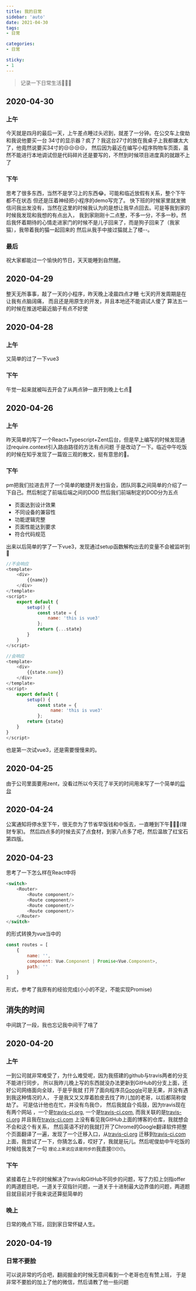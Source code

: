 ```yaml
---
title: 我的日常
sidebar: 'auto'
date: 2021-04-30
tags:
- 日常

categories:
- 日常

sticky:
- 1
---
```


> 记录一下日常生活🌈🌈🌈 

## 2020-04-30

### 上午
今天就是四月的最后一天，上午差点睡过头迟到，就差了一分钟。在公交车上俊劫和我说他要买一台
34寸的显示器？疯了？我这台27寸的放在我桌子上我都嫌太大了，他竟然说要买34寸的😒😒😒😒，
然后因为最近在编写小程序购物车页面，虽然不能进行本地调试但是代码碎片还是要写的，不然到时候项目进度真的就跟不上了

### 下午
思考了很多东西，当然不是学习上的东西😂。可能和临近放假有关系，整个下午都不在状态
但还是压着神经把小程序的demo写完了。
快下班的时候家里就发微信问我出发没有，当然在这里的时候我认为的是想让我早点回去。可是等我到家的时候我发现和我想的有点出入，
我到家刚刚十二点整，不多一分，不多一秒。然后我怀着期待的心情走进家门的时候不是儿子回来了，而是狗子回来了（我家猫），我带着我的猫一起回来的
然后从我手中接过猫就上了楼--。

### 最后
祝大家都能过一个愉快的节日，天天能睡到自然醒。


## 2020-04-29
整天无所事事，敲了一天的小程序，昨天晚上凌晨四点才睡
七天的开发周期是在让我有点脑阔痛，
而且还是用原生的开发，并且本地还不能调试人傻了
算法五一的时候在推送吧最近脑子有点不好使

## 2020-04-28

### 上午
又简单的过了一下vue3

### 下午
午觉一起来就被叫去开会了从两点钟一直开到晚上七点🥲

## 2020-04-26

### 上午

昨天简单的写了一个React+Typescript+Zent后台，但是早上编写的时候发现通过require.context引入路由路径的方法有点问题
于是改动了一下。临近中午吃饭的时候在知乎发现了一篇毁三观的散文，挺有意思的🤤。

### 下午

pm把我们拉进去开了一个简单的敏捷开发扫盲会，团队同事之间简单的介绍了一下自己。然后制定了前端后端之间的DOD
然后我们前端制定的DOD分为五点
* 页面达到设计效果
* 不同设备的兼容性
* 功能逻辑完整
* 页面性能达到要求
* 符合代码规范

出来以后简单的学了一下vue3，发现通过setup函数解构出去的变量不会被监听到🧐
```javascript
//不会响应
<template>
    <div>
        {{name}}
    </div>
</template>
<script>
    export default {
        setup() {
            const state = {
                name: 'this is vue3'
            };
            return {...state}
        }   
    }
</script>

//会响应
<template>
    <div>
        {{state.name}}
    </div>
</template>
<script>
    export default {
        setup() {
            const state = {
                 name: 'this is vue3'
            };
        return {state}
    }
}
</script>
```
也是第一次试vue3，还是需要慢慢来的。

## 2020-04-25
由于公司里面要用zent，没看过所以今天花了半天的时间用来写了一个简单的[后台](https://github.com/HyoukaM/React-Typescript-zent)

## 2020-04-24

公寓通知将停水至下午，很无奈为了节省早饭钱和中饭去，一直睡到下午🐶🐶🐶(理财专家)。
然后四点多的时候去买了点食材，到家八点多了吧，然后温故了红宝石第四版。

## 2020-04-23

思考了一下怎么样在React中将
```javascript
<switch>
    <Router>
        <Route component/>
        <Route component/>
        <Route component/>
        <Route component/>
    </Router>
</switch>
```
的形式转换为vue当中的
```javascript
const routes = [
    {
        name: '',
        component: Vue.Component | Promise<Vue.Component>,
        path: ''
    }
]
```
形式，参考了我原有的经验完成(小小的不足，不能实现Promise)
 
## 消失的时间

中间跳了一段，我也忘记我中间干了啥了

## 2020-04-20
### 上午
一到公司就非常难受了，为什么难受呢，因为我搭建的github与travis两者的分支不能进行同步，
所以我昨儿晚上写的东西就没办法更新到GitHub的分支上面，还好公司网络面向全球，于是乎我就
打开了面向程序员[Google](https://www.google.com)可是无果，并没有遇到我这种情况的人，
于是我又又又厚着脸皮去找了昨儿加的老哥，以后都简称俊劫了。 可是估计他也在忙，并没有鸟我😯，
然后我就自个捣鼓，因为travis现在有两个网站 ，一个是[travis-ci.org](https://www.travis-ci.org/),
一个是[travis-ci.com](https://www.travis-ci.com/), 而我关联的是[travis-ci.org](https://www.travis-ci.org/) 
并且我在[travis-ci.com](https://www.travis-ci.com/) 上没有看见我GitHub上面的博客的仓库，我就想会不会和这个有关系，
然后英语不好的我就打开了Chrome的Google翻译软件把整个页面翻译了一遍，发现了一个迁移入口，从[travis-ci.org](https://www.travis-ci.org/)
迁移到[travis-ci.com](https://www.travis-ci.com/) 上面，我尝试了一下，你猜怎么着，哎好了，我就是玩儿。然后呢俊劫中午吃饭的时候给我发了一句
```理论上来说应该是同步的```我直接🙄🙄🙄。

### 下午
紧接着在上午的时候解决了travis和GitHub不同步的问题，写了力扣上剑指offer的两道题目吧，一道关于双指针问题，一道关于十进制最大边界值的问题，两道题目就目前对于我来说还算挺简单的

### 晚上
日常的晚点下班，回到家日常怀疑人生。
## 2020-04-19

### 日常不要脸

可以说非常的巧合吧，翻阅掘金的时候无意间看到一个老哥也在有赞上班，
于是非常不要脸的加上了他的微信，然后请教了他一些问题
